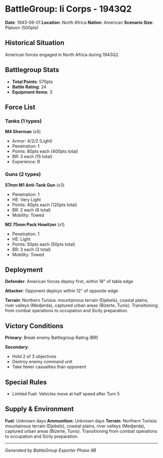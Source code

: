 # BattleGroup: Ii Corps - 1943Q2

**Date**: 1943-06-01
**Location**: North Africa
**Nation**: American
**Scenario Size**: Platoon (500pts)

## Historical Situation

American forces engaged in North Africa during 1943Q2.

## Battlegroup Stats

- **Total Points**: 570pts
- **Battle Rating**: 24
- **Equipment Items**: 3

## Force List

### Tanks (1 types)

**M4 Sherman** (x5)
- Armor: 4/2/2 (Light)
- Penetration: 1
- Points: 80pts each (400pts total)
- BR: 3 each (15 total)
- Experience: R

### Guns (2 types)

**57mm M1 Anti-Tank Gun** (x3)
- Penetration: 1
- HE: Very Light
- Points: 40pts each (120pts total)
- BR: 2 each (6 total)
- Mobility: Towed

**M2 75mm Pack Howitzer** (x1)
- Penetration: 1
- HE: Light
- Points: 50pts each (50pts total)
- BR: 3 each (3 total)
- Mobility: Towed


## Deployment

**Defender**: American forces deploy first, within 18" of table edge

**Attacker**: Opponent deploys within 12" of opposite edge

**Terrain**: Northern Tunisia: mountainous terrain (Djebels), coastal plains, river valleys (Medjerda), captured urban areas (Bizerte, Tunis). Transitioning from combat operations to occupation and Sicily preparation.

## Victory Conditions

**Primary**: Break enemy Battlegroup Rating (BR)

**Secondary**:
- Hold 2 of 3 objectives
- Destroy enemy command unit
- Take fewer casualties than opponent

## Special Rules

- Limited Fuel: Vehicles move at half speed after Turn 5

## Supply & Environment

**Fuel**: Unknown days
**Ammunition**: Unknown days
**Terrain**: Northern Tunisia: mountainous terrain (Djebels), coastal plains, river valleys (Medjerda), captured urban areas (Bizerte, Tunis). Transitioning from combat operations to occupation and Sicily preparation.

---

*Generated by BattleGroup Exporter Phase 9B*

